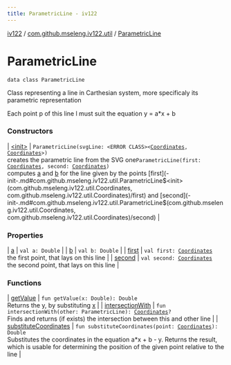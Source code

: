 ```yaml
---
title: ParametricLine - iv122
---
```


[iv122](../../index.md) / [com.github.mseleng.iv122.util](../index.md) / [ParametricLine](.)

# ParametricLine

`data class ParametricLine`

Class representing a line in Carthesian system, more specificaly its parametric representation

Each point p of this line l must suit the equation y = a*x + b

### Constructors

| [&lt;init&gt;](-init-.md) | `ParametricLine(svgLine: <ERROR CLASS><`[`Coordinates`](../-coordinates/index.md)`, `[`Coordinates`](../-coordinates/index.md)`>)`<br>creates the parametric line from the SVG one`ParametricLine(first: `[`Coordinates`](../-coordinates/index.md)`, second: `[`Coordinates`](../-coordinates/index.md)`)`<br>computes [a](a.md) and [b](b.md) for the line given by the points [first](-init-.md#com.github.mseleng.iv122.util.ParametricLine$<init>(com.github.mseleng.iv122.util.Coordinates, com.github.mseleng.iv122.util.Coordinates)/first) and [second](-init-.md#com.github.mseleng.iv122.util.ParametricLine$<init>(com.github.mseleng.iv122.util.Coordinates, com.github.mseleng.iv122.util.Coordinates)/second) |

### Properties

| [a](a.md) | `val a: Double` |
| [b](b.md) | `val b: Double` |
| [first](first.md) | `val first: `[`Coordinates`](../-coordinates/index.md)<br>the first point, that lays on this line |
| [second](second.md) | `val second: `[`Coordinates`](../-coordinates/index.md)<br>the second point, that lays on this line |

### Functions

| [getValue](get-value.md) | `fun getValue(x: Double): Double`<br>Returns the y, by substituting [x](get-value.md#com.github.mseleng.iv122.util.ParametricLine$getValue(kotlin.Double)/x) |
| [intersectionWith](intersection-with.md) | `fun intersectionWith(other: ParametricLine): `[`Coordinates`](../-coordinates/index.md)`?`<br>Finds and returns (if exists) the intersection between this and other line |
| [substituteCoordinates](substitute-coordinates.md) | `fun substituteCoordinates(point: `[`Coordinates`](../-coordinates/index.md)`): Double`<br>Substitutes the coordinates in the equation a*x + b - y.
Returns the result, which is usable for determining the position of the given point relative to the line |

